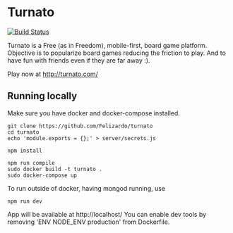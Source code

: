 # Turnato
[![Build Status](https://travis-ci.org/Felizardo/turnato.svg?branch=colonizers)](https://travis-ci.org/Felizardo/turnato)

Turnato is a Free (as in Freedom), mobile-first, board game platform.
Objective is to popularize board games reducing the friction to play.
And to have fun with friends even if they are far away :).

Play now at http://turnato.com/

## Running locally

Make sure you have docker and docker-compose installed.

```
git clone https://github.com/Felizardo/turnato
cd turnato
echo 'module.exports = {};' > server/secrets.js

npm install

npm run compile
sudo docker build -t turnato .
sudo docker-compose up
```

To run outside of docker, having mongod running, use
```
npm run dev
``` 

App will be available at http://localhost/
You can enable dev tools by removing 'ENV NODE\_ENV production' from Dockerfile.
